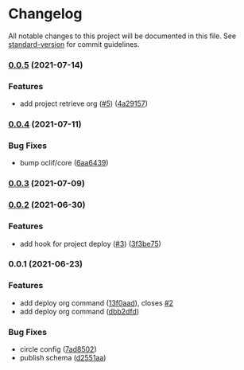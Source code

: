 # Changelog

All notable changes to this project will be documented in this file. See [standard-version](https://github.com/conventional-changelog/standard-version) for commit guidelines.

### [0.0.5](https://github.com/salesforcecli/plugin-project-org/compare/v0.0.4...v0.0.5) (2021-07-14)


### Features

* add project retrieve org ([#5](https://github.com/salesforcecli/plugin-project-org/issues/5)) ([4a29157](https://github.com/salesforcecli/plugin-project-org/commit/4a29157302ce668d8947f84e00c985edd7717765))

### [0.0.4](https://github.com/salesforcecli/plugin-project-org/compare/v0.0.3...v0.0.4) (2021-07-11)


### Bug Fixes

* bump oclif/core ([6aa6439](https://github.com/salesforcecli/plugin-project-org/commit/6aa6439bca0ae0aedfb779c3ef7af22e0fc33328))

### [0.0.3](https://github.com/salesforcecli/plugin-project-org/compare/v0.0.2...v0.0.3) (2021-07-09)

### [0.0.2](https://github.com/salesforcecli/plugin-project-org/compare/v0.0.1...v0.0.2) (2021-06-30)


### Features

* add hook for project deploy ([#3](https://github.com/salesforcecli/plugin-project-org/issues/3)) ([3f3be75](https://github.com/salesforcecli/plugin-project-org/commit/3f3be75965c5ffb3f78c49fa02ecf6ae825d09a3))

### 0.0.1 (2021-06-23)


### Features

* add deploy org command ([13f0aad](https://github.com/salesforcecli/plugin-project-org/commit/13f0aadccf81c8751b21bbe002167fc32d7934ed)), closes [#2](https://github.com/salesforcecli/plugin-project-org/issues/2)
* add deploy org command ([dbb2dfd](https://github.com/salesforcecli/plugin-project-org/commit/dbb2dfd8d77cfd91f71c881e9d39eca5e70a21e9))


### Bug Fixes

* circle config ([7ad8502](https://github.com/salesforcecli/plugin-project-org/commit/7ad8502681c05426e49591a900b9e60dd83bb04a))
* publish schema ([d2551aa](https://github.com/salesforcecli/plugin-project-org/commit/d2551aa17765a6a43ba42b33bedd91ede90a4f69))
